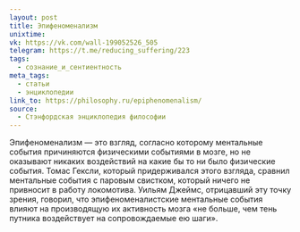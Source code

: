 ```yaml
---
layout: post
title: Эпифеноменализм
unixtime: 
vk: https://vk.com/wall-199052526_505
telegram: https://t.me/reducing_suffering/223
tags:
  - сознание_и_сентиентность
meta_tags:
  - статьи
  - энциклопедии
link_to: https://philosophy.ru/epiphenomenalism/
source:
  - Стэнфордская энциклопедия философии
---
```

Эпифеноменализм — это взгляд, согласно которому ментальные события причиняются физическими событиями в мозге, но не оказывают никаких воздействий на какие бы то ни было физические события. Томас Гексли, который придерживался этого взгляда, сравнил ментальные события с паровым свистком, который ничего не привносит в работу локомотива. Уильям Джеймс, отрицавший эту точку зрения, говорил, что эпифеноменалистские ментальные события влияют на производящую их активность мозга «не больше, чем тень путника воздействует на сопровождаемые ею шаги».
